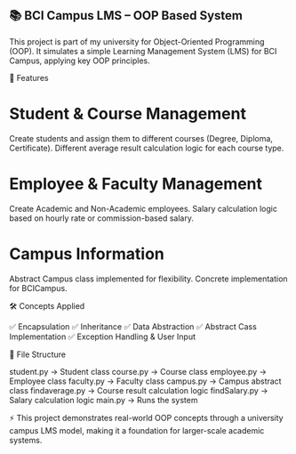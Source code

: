 
## 📚 BCI Campus LMS – OOP Based System

This project is part of my university for Object-Oriented Programming (OOP). It simulates a simple Learning Management System (LMS) for BCI Campus, applying key OOP principles.

🔑 Features

# Student & Course Management

Create students and assign them to different courses (Degree, Diploma, Certificate).
Different average result calculation logic for each course type.

# Employee & Faculty Management

Create Academic and Non-Academic employees.
Salary calculation logic based on hourly rate or commission-based salary.

# Campus Information

Abstract Campus class implemented for flexibility.
Concrete implementation for BCICampus.

🛠️ Concepts Applied

✅ Encapsulation
✅ Inheritance
✅ Data Abstraction
✅ Abstract Cass Implementation
✅ Exception Handling & User Input

📂 File Structure

student.py → Student class
course.py → Course class
employee.py → Employee class
faculty.py → Faculty class
campus.py → Campus abstract class
findaverage.py → Course result calculation logic
findSalary.py → Salary calculation logic
main.py → Runs the system

⚡ This project demonstrates real-world OOP concepts through a university campus LMS model, making it a foundation for larger-scale academic systems.
